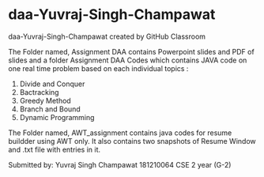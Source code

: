 # daa-Yuvraj-Singh-Champawat
daa-Yuvraj-Singh-Champawat created by GitHub Classroom

The Folder named, Assignment DAA contains Powerpoint slides and PDF of slides and a folder Assignment DAA Codes which contains JAVA code 
on one real time problem based on each individual topics :
1. Divide and Conquer
2. Bactracking
3. Greedy Method
4. Branch and Bound
5. Dynamic Programming

The Folder named, AWT_assignment contains java codes for resume buildder using AWT only. It also contains two snapshots of Resume Window
and .txt file with entries in it.

Submitted by:
Yuvraj Singh Champawat
181210064
CSE 2 year (G-2)
